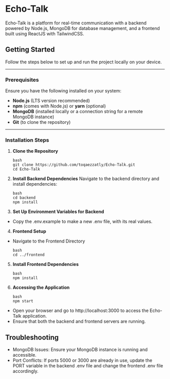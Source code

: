# Echo-Talk

   Echo-Talk is a platform for real-time communication with a backend powered by Node.js, MongoDB for database management, and a frontend built using ReactJS with TailwindCSS.

## Getting Started

   Follow the steps below to set up and run the project locally on your device.

---

### Prerequisites

   Ensure you have the following installed on your system:

- **Node.js** (LTS version recommended)
- **npm** (comes with Node.js) or **yarn** (optional)
- **MongoDB** (installed locally or a connection string for a remote MongoDB instance)
- **Git** (to clone the repository)

---

### Installation Steps

1. **Clone the Repository**

   ```
   bash
   git clone https://github.com/toqaezzatly/Echo-Talk.git
   cd Echo-Talk
   ```

2. **Install Backend Dependencies**
   Navigate to the backend directory and install dependencies:
   ```
   bash
   cd backend
   npm install
   ```

3. **Set Up Environment Variables for Backend**

- Copy the .env.example to make a new .env file, with its real values.



4. **Frontend Setup**

- Navigate to the Frontend Directory
   ```
   bash
   cd ../frontend
   ```

5. **Install Frontend Dependencies**

   ```
   bash
   npm install
   ```

6. **Accessing the Application**

   ```
   bash
   npm start
   ```

- Open your browser and go to http://localhost:3000 to access the Echo-Talk application.
- Ensure that both the backend and frontend servers are running.

## Troubleshooting

- MongoDB Issues: Ensure your MongoDB instance is running and accessible.
- Port Conflicts: If ports 5000 or 3000 are already in use, update the PORT variable in the backend .env file and change the frontend .env file accordingly.
